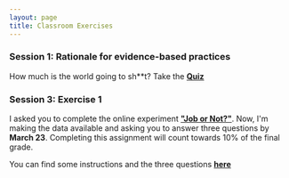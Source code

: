 ```yaml
---
layout: page
title: Classroom Exercises
---
```


### Session 1: Rationale for evidence-based practices

How much is the world going to sh**t? Take the <a href="https://docs.google.com/forms/d/e/1FAIpQLSfei6GDkW5jhcSzJLXa-iGoiZscYLDGILiw4bWcEQ5YfMkS5g/viewform?usp=sf_link"><b>Quiz</b></a>

### Session 3: Exercise 1

I asked you to complete the online experiment <a href="https://evidencebaseddm.formr.org "><b>"Job or Not?"</b></a>. Now, I'm making the data available and asking you to answer three questions by **March 23**. Completing this assignment will count towards 10% of the final grade.

You can find some instructions and the three questions <a href="http://matarui.github.io/evidencebaseddm/assets/exercises/exercise1.html"><b>here</b></a>


